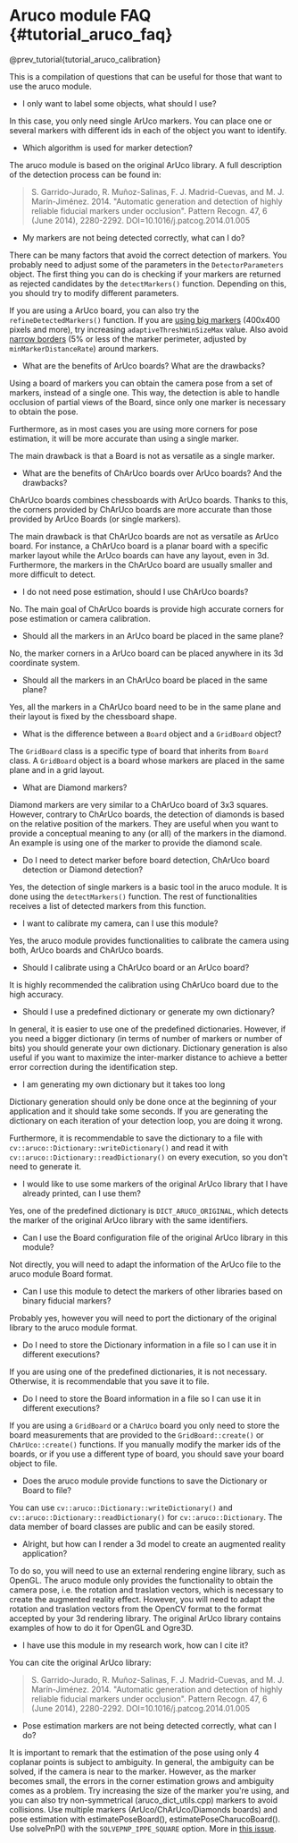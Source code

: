 Aruco module FAQ {#tutorial_aruco_faq}
==============================

@prev_tutorial{tutorial_aruco_calibration}

This is a compilation of questions that can be useful for those that want to use the aruco module.

- I only want to label some objects, what should I use?

In this case, you only need single ArUco markers. You can place one or several markers with different ids in each of the object you want to identify.


- Which algorithm is used for marker detection?

The aruco module is based on the original ArUco library. A full description of the detection process can be found in:

> S. Garrido-Jurado, R. Muñoz-Salinas, F. J. Madrid-Cuevas, and M. J. Marín-Jiménez. 2014.
> "Automatic generation and detection of highly reliable fiducial markers under occlusion".
> Pattern Recogn. 47, 6 (June 2014), 2280-2292. DOI=10.1016/j.patcog.2014.01.005


- My markers are not being detected correctly, what can I do?

There can be many factors that avoid the correct detection of markers. You probably need to adjust some of the parameters
in the ```DetectorParameters``` object. The first thing you can do is checking if your markers are returned
as rejected candidates by the ```detectMarkers()``` function. Depending on this, you should try to modify different parameters.

If you are using a ArUco board, you can also try the ```refineDetectedMarkers()``` function.
If you are [using big markers](https://github.com/opencv/opencv_contrib/issues/2811) (400x400 pixels and more), try increasing ```adaptiveThreshWinSizeMax``` value.
Also avoid [narrow borders](https://github.com/opencv/opencv_contrib/issues/2492) (5% or less of the marker perimeter, adjusted by ```minMarkerDistanceRate```) around markers.


- What are the benefits of ArUco boards? What are the drawbacks?

Using a board of markers you can obtain the camera pose from a set of markers, instead of a single one. This way,
the detection is able to handle occlusion of partial views of the Board, since only one marker is necessary to obtain the pose.

Furthermore, as in most cases you are using more corners for pose estimation, it will be more accurate than using a single marker.

The main drawback is that a Board is not as versatile as a single marker.



- What are the benefits of ChArUco boards over ArUco boards? And the drawbacks?

ChArUco boards combines chessboards with ArUco boards. Thanks to this, the corners provided by ChArUco boards are more accurate than those provided by ArUco Boards (or single markers).

The main drawback is that ChArUco boards are not as versatile as ArUco board. For instance, a ChArUco board is a planar board with a specific marker layout while the ArUco boards
can have any layout, even in 3d. Furthermore, the markers in the ChArUco board are usually smaller and more difficult to detect.


- I do not need pose estimation, should I use ChArUco boards?

No. The main goal of ChArUco boards is provide high accurate corners for pose estimation or camera calibration.


- Should all the markers in an ArUco board be placed in the same plane?

No, the marker corners in a ArUco board can be placed anywhere in its 3d coordinate system.


- Should all the markers in an ChArUco board be placed in the same plane?

Yes, all the markers in a ChArUco board need to be in the same plane and their layout is fixed by the chessboard shape.


- What is the difference between a ```Board``` object and a ```GridBoard``` object?

The ```GridBoard``` class is a specific type of board that inherits from ```Board``` class. A ```GridBoard``` object is a board whose markers are placed in the same
plane and in a grid layout.


- What are Diamond markers?

Diamond markers are very similar to a ChArUco board of 3x3 squares. However, contrary to ChArUco boards, the detection of diamonds is based on the relative position of the markers.
They are useful when you want to provide a conceptual meaning to any (or all) of the markers in the diamond. An example is using one of the marker to provide the diamond scale.


- Do I need to detect marker before board detection, ChArUco board detection or Diamond detection?

Yes, the detection of single markers is a basic tool in the aruco module. It is done using the ```detectMarkers()``` function. The rest of functionalities receives
a list of detected markers from this function.


- I want to calibrate my camera, can I use this module?

Yes, the aruco module provides functionalities to calibrate the camera using both, ArUco boards and ChArUco boards.


- Should I calibrate using a ChArUco board or an ArUco board?

It is highly recommended the calibration using ChArUco board due to the high accuracy.


- Should I use a predefined dictionary or generate my own dictionary?

In general, it is easier to use one of the predefined dictionaries. However, if you need a bigger dictionary (in terms of number of markers or number of bits)
you should generate your own dictionary. Dictionary generation is also useful if you want to maximize the inter-marker distance to achieve a better error
correction during the identification step.

- I am generating my own dictionary but it takes too long

Dictionary generation should only be done once at the beginning of your application and it should take some seconds. If you are
generating the dictionary on each iteration of your detection loop, you are doing it wrong.

Furthermore, it is recommendable to save the dictionary to a file with ```cv::aruco::Dictionary::writeDictionary()``` and read it with ```cv::aruco::Dictionary::readDictionary()``` on every execution, so you don't need to generate it.


- I would like to use some markers of the original ArUco library that I have already printed, can I use them?

Yes, one of the predefined dictionary is ```DICT_ARUCO_ORIGINAL```, which detects the marker of the original ArUco library with the same identifiers.


- Can I use the Board configuration file of the original ArUco library in this module?

Not directly, you will need to adapt the information of the ArUco file to the aruco module Board format.


- Can I use this module to detect the markers of other libraries based on binary fiducial markers?

Probably yes, however you will need to port the dictionary of the original library to the aruco module format.


- Do I need to store the Dictionary information in a file so I can use it in different executions?

If you are using one of the predefined dictionaries, it is not necessary. Otherwise, it is recommendable that you save it to file.


- Do I need to store the Board information in a file so I can use it in different executions?

If you are using a ```GridBoard``` or a ```ChArUco``` board you only need to store the board measurements that are provided to the ```GridBoard::create()``` or ```ChArUco::create()``` functions.
If you manually modify the marker ids of the boards, or if you use a different type of board, you should save your board object to file.

- Does the aruco module provide functions to save the Dictionary or Board to file?

You can use ```cv::aruco::Dictionary::writeDictionary()``` and ```cv::aruco::Dictionary::readDictionary()``` for ```cv::aruco::Dictionary```. The data member of board classes are public and can be easily stored.


- Alright, but how can I render a 3d model to create an augmented reality application?

To do so, you will need to use an external rendering engine library, such as OpenGL. The aruco module only provides the functionality to
obtain the camera pose, i.e. the rotation and traslation vectors, which is necessary to create the augmented reality effect.
However, you will need to adapt the rotation and traslation vectors from the OpenCV format to the format accepted by your 3d rendering library.
The original ArUco library contains examples of how to do it for OpenGL and Ogre3D.


- I have use this module in my research work, how can I cite it?

You can cite the original ArUco library:

> S. Garrido-Jurado, R. Muñoz-Salinas, F. J. Madrid-Cuevas, and M. J. Marín-Jiménez. 2014.
> "Automatic generation and detection of highly reliable fiducial markers under occlusion".
> Pattern Recogn. 47, 6 (June 2014), 2280-2292. DOI=10.1016/j.patcog.2014.01.005

- Pose estimation markers are not being detected correctly, what can I do?

It is important to remark that the estimation of the pose using only 4 coplanar points is subject to ambiguity.
In general, the ambiguity can be solved, if the camera is near to the marker.
However, as the marker becomes small, the errors in the corner estimation grows and ambiguity comes as a problem.
Try increasing the size of the marker you're using, and you can also try non-symmetrical (aruco_dict_utils.cpp) markers to avoid collisions.
Use multiple markers (ArUco/ChArUco/Diamonds boards) and pose estimation with estimatePoseBoard(), estimatePoseCharucoBoard().
Use solvePnP() with the ```SOLVEPNP_IPPE_SQUARE``` option.
More in [this issue](https://github.com/opencv/opencv/issues/8813).
